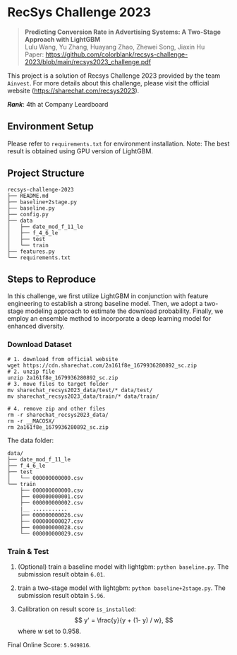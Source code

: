 # RecSys Challenge 2023
> **Predicting Conversion Rate in Advertising Systems: A Two-Stage Approach with LightGBM**\
> Lulu Wang, Yu Zhang, Huayang Zhao, Zhewei Song, Jiaxin Hu\
> Paper: https://github.com/colorblank/recsys-challenge-2023/blob/main/recsys2023_challenge.pdf

This project is a solution of Recsys Challenge 2023 provided by the team ```Ainvest```. For more details about this challenge, please visit the official website (https://sharechat.com/recsys2023).


***Rank***: 4th at Company Leardboard


## Environment Setup 
Please refer to `requirements.txt` for environment installation. 
Note: The best result is obtained using GPU version of LightGBM.

## Project Structure
```
recsys-challenge-2023
├── README.md
├── baseline+2stage.py
├── baseline.py
├── config.py
├── data
│   ├── date_mod_f_11_le
│   ├── f_4_6_le
│   ├── test
│   └── train
├── features.py
└── requirements.txt
```
## Steps to Reproduce
In this challenge, we first utilize LightGBM in conjunction with feature engineering to establish a strong baseline model. Then, we adopt a two-stage modeling approach to estimate the download probability. Finally, we employ an ensemble method to incorporate a deep learning model for enhanced diversity.

### Download Dataset 

```shell
# 1. download from official website
wget https://cdn.sharechat.com/2a161f8e_1679936280892_sc.zip
# 2. unzip file
unzip 2a161f8e_1679936280892_sc.zip
# 3. move files to target folder
mv sharechat_recsys2023_data/test/* data/test/
mv sharechat_recsys2023_data/train/* data/train/

# 4. remove zip and other files
rm -r sharechat_recsys2023_data/
rm -r __MACOSX/
rm 2a161f8e_1679936280892_sc.zip
```

The data folder: 
```
data/
├── date_mod_f_11_le
├── f_4_6_le
├── test
│   └── 000000000000.csv
└── train
    ├── 000000000000.csv
    ├── 000000000001.csv
    ├── 000000000002.csv
    |__ ...........
    ├── 000000000026.csv
    ├── 000000000027.csv
    ├── 000000000028.csv
    └── 000000000029.csv
```

### Train & Test

1. (Optional) train a baseline model with lightgbm: `python baseline.py`. The submission result obtain `6.01`.

2. train a two-stage model with lightgbm: `python baseline+2stage.py`. The submission result obtain `5.96`.

3. Calibration on result score `is_installed`:
$$
y' = \frac{y}{y + (1- y) / w},
$$
where $w$ set to 0.958.

Final Online Score: `5.949816`.


